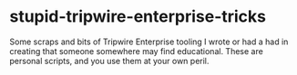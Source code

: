 # stupid-tripwire-enterprise-tricks
Some scraps and bits of Tripwire Enterprise tooling I wrote or had a had in creating that someone somewhere may find educational. These are personal scripts, and you use them at your own peril.
